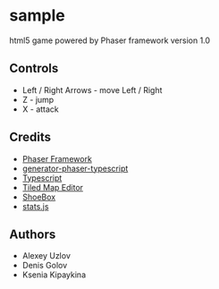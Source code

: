 sample
======
html5 game powered by Phaser framework
version 1.0

Controls
------
- Left / Right Arrows - move Left / Right
- Z - jump
- X - attack

Credits
------
- [Phaser Framework]
- [generator-phaser-typescript]
- [Typescript]
- [Tiled Map Editor]
- [ShoeBox]
- [stats.js]

Authors
------
- Alexey Uzlov
- Denis Golov
- Ksenia Kipaykina

[Phaser Framework]:http://phaser.io
[generator-phaser-typescript]:https://github.com/rcolinray/generator-phaser-typescript
[Typescript]:http://www.typescriptlang.org
[Tiled Map Editor]:http://www.mapeditor.org
[ShoeBox]:http://renderhjs.net/shoebox
[stats.js]:https://github.com/mrdoob/stats.js
